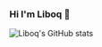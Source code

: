 ### Hi I'm Liboq 👋

![Liboq's GitHub stats](https://github-readme-stats-theta-seven-15.vercel.app/api?username=Liboq&show_icons=true)
<!--
**Liboq/Liboq** is a ✨ _special_ ✨ repository because its `README.md` (this file) appears on your GitHub profile.

Here are some ideas to get you started:

- 🔭 I’m currently working on ...
- 🌱 I’m currently learning ...
- 👯 I’m looking to collaborate on ...
- 🤔 I’m looking for help with ...
- 💬 Ask me about ...
- 📫 How to reach me: ...
- 😄 Pronouns: ...
- ⚡ Fun fact: ...
-->

